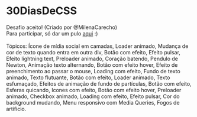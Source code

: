 # 30DiasDeCSS
Desafio aceito! (Criado por @MilenaCarecho)<br>
Para participar, só dar um pulo [aqui](https://github.com/MilenaCarecho/30diasDeCSS/issues/1) :)
<br>
<br>
Tópicos: Ícone de mídia social em camadas, Loader animado, Mudança de cor de texto quando entra em outra div, Botão com efeito, Efeito pulsar, Efeito lightning text, Preloader animado, Coração batendo, Pendulo de Newton, Animação texto alternando, Botão com efeito hover, Efeito de preenchimento ao passar o mouse, Loading com efeito, Fundo de texto animado, Texto flutuante, Botão com efeito, Loader animado, Texto esfumaçado, Efeitos de animação de fundo de partículas, Botão com efeito, Esferas quicando, Icones com efeito, Botão com efeito hover, Preloader animado, Checkbox animado, Loading com efeito, Efeito pulsar, Cor do background mudando, Menu responsivo com Media Queries, Fogos de artificio.
<br>

